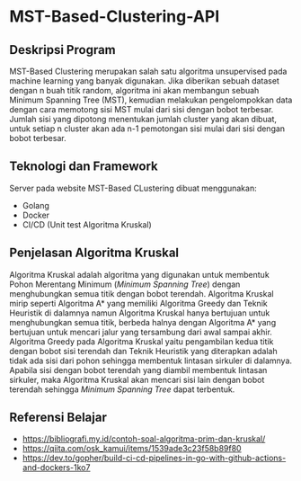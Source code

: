 # MST-Based-Clustering-API

## Deskripsi Program

MST-Based Clustering merupakan salah satu algoritma unsupervised pada machine learning yang banyak digunakan. Jika diberikan sebuah dataset dengan n buah titik random, algoritma ini akan membangun sebuah Minimum Spanning Tree (MST), kemudian melakukan pengelompokkan data dengan cara memotong sisi MST mulai dari sisi dengan bobot terbesar. Jumlah sisi yang dipotong menentukan jumlah cluster yang akan dibuat, untuk setiap n cluster akan ada n-1 pemotongan sisi mulai dari sisi dengan bobot terbesar.

## Teknologi dan Framework

Server pada website MST-Based CLustering dibuat menggunakan:
- Golang
- Docker
- CI/CD (Unit test Algoritma Kruskal)

## Penjelasan Algoritma Kruskal

Algoritma Kruskal adalah algoritma yang digunakan untuk membentuk Pohon Merentang Minimum (<i>Minimum Spanning Tree</i>) dengan menghubungkan semua titik dengan bobot terendah. Algoritma Kruskal mirip seperti Algoritma A* yang memiliki Algoritma Greedy dan Teknik Heuristik di dalamnya namun Algoritma Kruskal hanya bertujuan untuk menghubungkan semua titik, berbeda halnya dengan Algoritma A* yang bertujuan untuk mencari jalur yang tersambung dari awal sampai akhir. Algoritma Greedy pada Algoritma Kruskal yaitu pengambilan kedua titik dengan bobot sisi terendah dan Teknik Heuristik yang diterapkan adalah tidak ada sisi dari pohon sehingga membentuk lintasan sirkuler di dalamnya. Apabila sisi dengan bobot terendah yang diambil membentuk lintasan sirkuler, maka Algoritma Kruskal akan mencari sisi lain dengan bobot terendah sehingga <i>Minimum Spanning Tree</i> dapat terbentuk.

## Referensi Belajar

- https://bibliografi.my.id/contoh-soal-algoritma-prim-dan-kruskal/
- https://qiita.com/osk_kamui/items/1539ade3c23f58b89f80
- https://dev.to/gopher/build-ci-cd-pipelines-in-go-with-github-actions-and-dockers-1ko7

